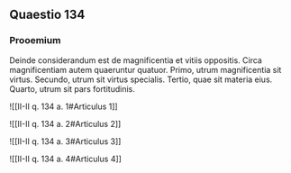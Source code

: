 ## Quaestio 134

### Prooemium

Deinde considerandum est de magnificentia et vitiis oppositis. Circa magnificentiam autem quaeruntur quatuor. Primo, utrum magnificentia sit virtus. Secundo, utrum sit virtus specialis. Tertio, quae sit materia eius. Quarto, utrum sit pars fortitudinis.

![[II-II q. 134 a. 1#Articulus 1]]

![[II-II q. 134 a. 2#Articulus 2]]

![[II-II q. 134 a. 3#Articulus 3]]

![[II-II q. 134 a. 4#Articulus 4]]

